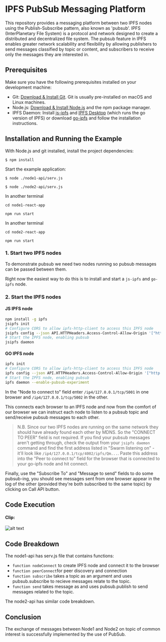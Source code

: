 # IPFS PubSub Messaging Platform

This repository provides a messaging platform between two IPFS nodes using the Publish-Subscribe pattern, also known as 'pubsub'. IPFS (InterPlanetary File System) is a protocol and network designed to create a distributed and decentralized file system. The pubsub feature in IPFS enables greater network scalability and flexibility by allowing publishers to send messages classified by topic or content, and subscribers to receive only the messages they are interested in.

## Prerequisites

Make sure you have the following prerequisites installed on your development machine:

- Git: [Download & Install Git](https://git-scm.com/downloads). Git is usually pre-installed on macOS and Linux machines.
- Node.js: [Download & Install Node.js](https://nodejs.org/en/download/) and the npm package manager.
- IPFS Daemon: Install [js-ipfs](https://github.com/ipfs/js-ipfs) and [IPFS Desktop](https://docs.ipfs.io/install/ipfs-desktop/) (which runs the go version of IPFS) or download [go-ipfs](https://dist.ipfs.io/#go-ipfs) and follow the installation instructions.

## Installation and Running the Example

With Node.js and git installed, install the project dependencies:

```console
$ npm install
```

Start the example application:

```console
$ node ./node1-api/serv.js
```
```console
$ node ./node2-api/serv.js
```
In another terminal
```console
cd node1-react-app

npm run start
```

In another terminal
```console
cd node2-react-app

npm run start
```

### 1. Start two IPFS nodes

To demonstrate pubsub we need two nodes running so pubsub messages can be passed between them.

Right now the easiest way to do this is to install and start a `js-ipfs` and `go-ipfs` node. 

### 2. Start the IPFS nodes

#### JS IPFS node

```sh
npm install -g ipfs
jsipfs init
# Configure CORS to allow ipfs-http-client to access this IPFS node
jsipfs config --json API.HTTPHeaders.Access-Control-Allow-Origin '["http://127.0.0.1:8888"]'
# Start the IPFS node, enabling pubsub
jsipfs daemon
```

#### GO IPFS node

```sh
ipfs init
# Configure CORS to allow ipfs-http-client to access this IPFS node
ipfs config --json API.HTTPHeaders.Access-Control-Allow-Origin '["http://127.0.0.1:8888"]'
# Start the IPFS node, enabling pubsub
ipfs daemon --enable-pubsub-experiment
```

In the "Node to connect to" field enter `/ip4/127.0.0.1/tcp/5001` in one browser and `/ip4/127.0.0.1/tcp/5002` in the other.

This connects each browser to an IPFS node and now from the comfort of our browser we can instruct each node to listen to a pubsub topic and send/receive pubsub messages to each other.

> N.B. Since our two IPFS nodes are running on the same network they should have already found each other by MDNS. So the "CONNECT TO PEER" field is not required. If you find your pubsub messages aren't getting through, check the output from your `jsipfs daemon` command and find the first address listed in "Swarm listening on" - it'll look like `/ip4/127.0.0.1/tcp/4002/ipfs/Qm...`. Paste this address into the "Peer to connect to" field for the browser that is connected to your go-ipfs node and hit connect.

Finally, use the "Subscribe To" and "Message to send" fields to do some pubsub-ing, you should see messages sent from one browser appear in the log of the other (provided they're both subscribed to the same topic) by clicking on Call API button.


## Code Execution
#### Clip:
![alt text](https://github.com/Aryamanraj/IPFS-pubsub-React-App/blob/master/files/tutorial.gif)

## Code Breakdown
The node1-api has serv.js file that contains functions:
- `function nodeConnect` to create IPFS node and connect it to the browser
- `function peerConnect`for peer discovery and connection
- `function subscribe` takes a topic as an argument and uses pubsub.subscribe to recieve messages relate to the topic.
- `function send` takes message as and uses pubsub.publish to send messages related to the topic.


The node2-api has similar code breakdown.


## Conclusion
The exchange of messages between Node1 and Node2 on topic of common interest is successfully implemented by the use of PubSub.
